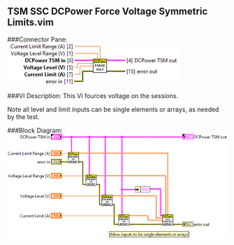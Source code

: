 ## **TSM SSC DCPower Force Voltage Symmetric Limits.vim**
###Connector Pane:
![alt text](/docs/images/DCPower/TSM%20SSC%20DCPower%20Force%20Voltage%20Symmetric%20Limits.vimc.png "TSM SSC DCPower Force Voltage Symmetric Limits.vim connector pane")

###VI Description:
This VI fources voltage on the sessions.

Note all level and limit inputs can be single elements or arrays, as needed by the test.

###Block Diagram:
![alt text](/docs/images/DCPower/TSM%20SSC%20DCPower%20Force%20Voltage%20Symmetric%20Limits.vimd.png "TSM SSC DCPower Force Voltage Symmetric Limits.vim block diagram")
